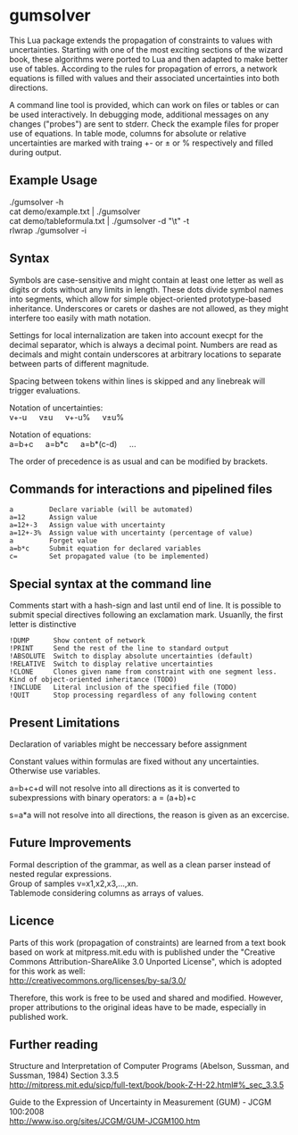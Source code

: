 gumsolver
=========

This Lua package extends the propagation of constraints to values with uncertainties. Starting with one of the most exciting sections of the wizard book, these algorithms were ported to Lua and then adapted to make better use of tables. According to the rules for propagation of errors, a network equations is filled with values and their associated uncertainties into both directions. 

A command line tool is provided, which can work on files or tables or can be used interactively. In debugging mode, additional messages on any changes ("probes") are sent to stderr. Check the example files for proper use of equations. In table mode, columns for absolute or relative uncertainties are marked with traing +- or ± or % respectively and filled during output.

## Example Usage

./gumsolver -h  
cat demo/example.txt | ./gumsolver  
cat demo/tableformula.txt | ./gumsolver -d "\t" -t  
rlwrap ./gumsolver -i

## Syntax

Symbols are case-sensitive and might contain at least one letter as well as digits or dots without any limits in length. 
These dots divide symbol names into segments, which allow for simple object-oriented prototype-based inheritance. Underscores or carets or dashes are not allowed, as they might interfere too easily with math notation. 

Settings for local internalization are taken into account execpt for the decimal separator, which is always a decimal point. Numbers are read as decimals and might contain underscores at arbitrary locations to separate between parts of different magnitude. 

Spacing between tokens within lines is skipped and any linebreak will trigger evaluations.

Notation of uncertainties:  
v+-u &emsp; v±u &emsp; v+-u% &emsp; v±u%

Notation of equations:  
a=b+c &emsp; a=b\*c &emsp; a=b\*(c-d) &emsp; ...

The order of precedence is as usual and can be modified by brackets. 


## Commands for interactions and pipelined files

	a         Declare variable (will be automated)
	a=12      Assign value
	a=12+-3   Assign value with uncertainty
	a=12+-3%  Assign value with uncertainty (percentage of value)
	a         Forget value
	a=b*c     Submit equation for declared variables
	c=        Set propagated value (to be implemented)
	
	
## Special syntax at the command line

Comments start with a hash-sign and last until end of line.
It is possible to submit special directives following an exclamation mark. Usuanlly, the first letter is distinctive

	!DUMP 	   Show content of network
	!PRINT	   Send the rest of the line to standard output
	!ABSOLUTE  Switch to display absolute uncertainties (default)
	!RELATIVE  Switch to display relative uncertainties
	!CLONE     Clones given name from constraint with one segment less. Kind of object-oriented inheritance (TODO)
	!INCLUDE   Literal inclusion of the specified file (TODO)
	!QUIT	   Stop processing regardless of any following content

## Present Limitations

Declaration of variables might be neccessary before assignment

Constant values within formulas are fixed without any uncertainties. Otherwise use variables.

a=b+c+d will not resolve into all directions as it is converted to subexpressions with binary operators: a = (a+b)+c

s=a*a will not resolve into all directions, the reason is given as an excercise.

## Future Improvements

Formal description of the grammar, as well as a clean parser instead of nested regular expressions.  
Group of samples v=x1,x2,x3,...,xn.  
Tablemode considering columns as arrays of values.

## Licence

Parts of this work (propagation of constraints) are learned from a text book based on work at mitpress.mit.edu with is published under the "Creative Commons Attribution-ShareAlike 3.0 Unported License", which is adopted for this work as well:   
http://creativecommons.org/licenses/by-sa/3.0/ 

Therefore, this work is free to be used and shared and modified. However, proper attributions to the original ideas have to be made, especially in published work.



## Further reading

Structure and Interpretation of Computer Programs (Abelson, Sussman, and Sussman, 1984) Section 3.3.5  
http://mitpress.mit.edu/sicp/full-text/book/book-Z-H-22.html#%_sec_3.3.5

Guide to the Expression of Uncertainty in Measurement (GUM) - JCGM 100:2008  
http://www.iso.org/sites/JCGM/GUM-JCGM100.htm

